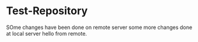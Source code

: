 # Test-Repository
SOme changes have been done on remote server
some more changes done at local server
hello from remote.
